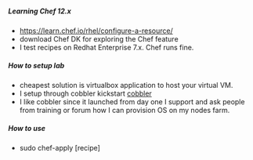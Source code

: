 ##### Learning Chef 12.x

* https://learn.chef.io/rhel/configure-a-resource/
* download Chef DK for exploring the Chef feature
* I test recipes on Redhat Enterprise 7.x. Chef runs fine.

##### How to setup lab

* cheapest solution is virtualbox application to host your virtual VM.
* I setup through cobbler kickstart [cobbler](http://www.cobblerd.org/) 
* I like cobbler since it launched from day one I support and ask people
  from training or forum how I can provision OS on my nodes farm.

##### How to use
* sudo chef-apply [recipe]
